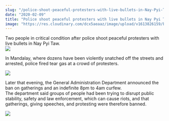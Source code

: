 ```yaml
---
slug: "/police-shoot-peaceful-protesters-with-live-bullets-in-Nay-Pyi-Taw"
date: "2020-02-09"
title: "Police shoot peaceful protesters with live bullets in Nay Pyi Taw"
image: "https://res.cloudinary.com/dcx5aeaaz/image/upload/v1613826159/blog/myanmar-news/uCZzxTadOtNXrtivMnesBoAHxu8gr-D5tM_hD3fWlGi9sxFLlorTOIh8EMckelTjf1krEkdiet8dFkuGr4FAZvkICWD1dl7rIIGhMTU_r2IcJrehSrlPuwfEv-zMVTbYMlLnXhXt_gz9d9u.jpg"
---
```

Two people in critical condition after police shoot peaceful protesters with live bullets in Nay Pyi Taw.
<br />
<img src="https://res.cloudinary.com/dcx5aeaaz/image/upload/v1613826159/blog/myanmar-news/uCZzxTadOtNXrtivMnesBoAHxu8gr-D5tM_hD3fWlGi9sxFLlorTOIh8EMckelTjf1krEkdiet8dFkuGr4FAZvkICWD1dl7rIIGhMTU_r2IcJrehSrlPuwfEv-zMVTbYMlLnXhXt_gz9d9u.jpg" />

In Mandalay, where dozens have been violently snatched off the streets and arrested, police fired tear gas at a crowd of protesters.<br />

<img src="https://res.cloudinary.com/dcx5aeaaz/image/upload/v1613826171/blog/myanmar-news/1G0ou39c4cnS1oF3H_3jiN6Kuk79hYtNTOFCqeCrjn6qPbSZifqCKoBpBkzbGYnsIAX-PWx5xola7xK_JUBUSMr_H37wFr_z8njkGBN_UHwo1HilOZzKvB114ESupmJeelI9A4om_cuzzuj.png" />

<br />

Later that evening, the General Administration Department announced the ban on gatherings and an indefinite 8pm to 4am curfew.  
The department said groups of people had been trying to disrupt public stability, safety and law enforcement, which can cause riots, and that gatherings, giving speeches, and protesting were therefore banned.

<img src="https://res.cloudinary.com/dcx5aeaaz/image/upload/v1613826182/blog/myanmar-news/UwMI5gPnwOOyAqK2aqEw1VZfg_wg-h_k5J8OZsjOK7qEeAATGFbdIBR95qTJ-A_4-zUhruwhoba-W59bT-6V9mBnMie_fyx3gtdfV3NJd3y_Bv-s3cbysEW3_50inHC3gZM8zEhk_kzxbsx.jpg" />